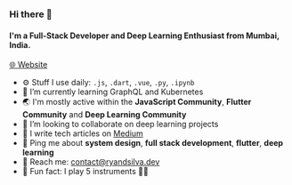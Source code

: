 ### Hi there 👋

#### I'm a Full-Stack Developer and Deep Learning Enthusiast from Mumbai, India.

[:globe_with_meridians: Website](https://www.ryandsilva.dev/)

- ⚙️ Stuff I use daily: `.js`, `.dart`, `.vue`, `.py`, `.ipynb`
- 🌱 I’m currently learning GraphQL and Kubernetes
- 🌏 I'm mostly active within the **JavaScript Community**, **Flutter Community** and **Deep Learning Community**
- 👯 I’m looking to collaborate on deep learning projects
- 📖 I write tech articles on [Medium](https://medium.com/@ryan.dsilva)
- 💬 Ping me about **system design**, **full stack development**, **flutter**, **deep learning**
- 📧 Reach me: [contact@ryandsilva.dev](mailto:contact@ryandsilva.dev)
- 🌟 Fun fact: I play 5 instruments 🎸🎹
